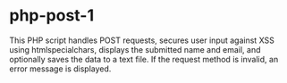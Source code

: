 # php-post-1
This PHP script handles POST requests, secures user input against XSS using htmlspecialchars, displays the submitted name and email, and optionally saves the data to a text file. If the request method is invalid, an error message is displayed.
